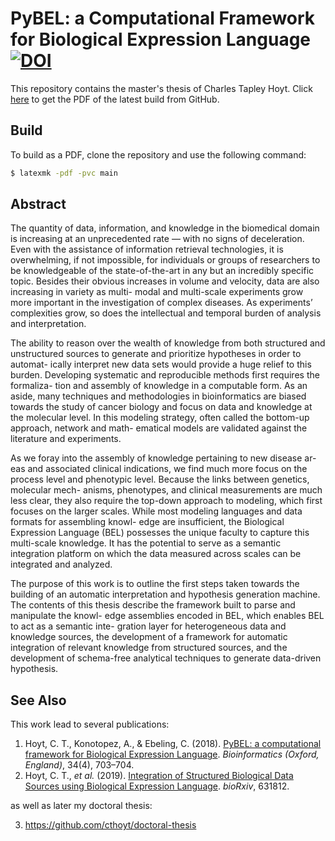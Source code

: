 # PyBEL: a Computational Framework for Biological Expression Language [![DOI](https://zenodo.org/badge/144310970.svg)](https://zenodo.org/badge/latestdoi/144310970)

This repository contains the master's thesis of Charles Tapley Hoyt. Click [here](https://github.com/cthoyt/masters-thesis/raw/master/main.pdf) to get the PDF of the latest build from GitHub.

## Build

To build as a PDF, clone the repository and use the following command:

```bash
$ latexmk -pdf -pvc main
```

## Abstract

The quantity of data, information, and knowledge in the biomedical domain is increasing at an unprecedented rate — with no signs of deceleration. Even with the assistance of information retrieval technologies, it is overwhelming, if not impossible, for individuals or groups of researchers to be knowledgeable of the state-of-the-art in any but an incredibly specific topic. Besides their obvious increases in volume and velocity, data are also increasing in variety as multi- modal and multi-scale experiments grow more important in the investigation of complex diseases. As experiments’ complexities grow, so does the intellectual and temporal burden of analysis and interpretation.

The ability to reason over the wealth of knowledge from both structured and unstructured sources to generate and prioritize hypotheses in order to automat- ically interpret new data sets would provide a huge relief to this burden.
Developing systematic and reproducible methods first requires the formaliza- tion and assembly of knowledge in a computable form. As an aside, many techniques and methodologies in bioinformatics are biased towards the study of cancer biology and focus on data and knowledge at the molecular level. In this modeling strategy, often called the bottom-up approach, network and math- ematical models are validated against the literature and experiments.

As we foray into the assembly of knowledge pertaining to new disease ar- eas and associated clinical indications, we find much more focus on the process level and phenotypic level. Because the links between genetics, molecular mech- anisms, phenotypes, and clinical measurements are much less clear, they also require the top-down approach to modeling, which first focuses on the larger scales. While most modeling languages and data formats for assembling knowl- edge are insufficient, the Biological Expression Language (BEL) possesses the unique faculty to capture this multi-scale knowledge. It has the potential to serve as a semantic integration platform on which the data measured across scales can be integrated and analyzed.

The purpose of this work is to outline the first steps taken towards the building of an automatic interpretation and hypothesis generation machine. The contents of this thesis describe the framework built to parse and manipulate the knowl- edge assemblies encoded in BEL, which enables BEL to act as a semantic inte- gration layer for heterogeneous data and knowledge sources, the development of a framework for automatic integration of relevant knowledge from structured sources, and the development of schema-free analytical techniques to generate data-driven hypothesis.

## See Also

This work lead to several publications:

1. Hoyt, C. T., Konotopez, A., &  Ebeling, C. (2018). [PyBEL: a computational framework for Biological Expression Language](https://doi.org/10.1093/bioinformatics/btx660). *Bioinformatics (Oxford, England)*, 34(4), 703–704.
2. Hoyt, C. T., *et al.* (2019). [Integration of Structured Biological Data Sources using Biological Expression Language](https://doi.org/10.1101/631812). *bioRxiv*, 631812.

as well as later my doctoral thesis:

3. https://github.com/cthoyt/doctoral-thesis

